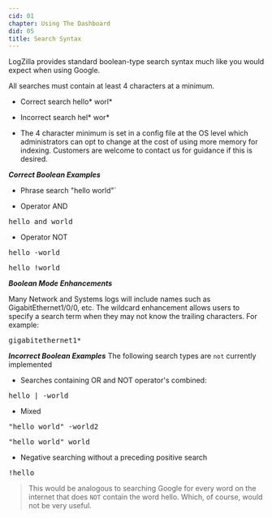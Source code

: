 ```yaml
---
cid: 01
chapter: Using The Dashboard
did: 05
title: Search Syntax
---
```



LogZilla provides standard boolean-type search syntax much like you would expect when using Google.

All searches must contain at least 4 characters at a minimum.

* Correct search
hello*
worl*

* Incorrect search
hel*
wor*

 - The 4 character minimum is set in a config file at the OS level which administrators can opt to change at the cost of using more memory for indexing. Customers are welcome to contact us for guidance if this is desired.


***Correct Boolean Examples***
* Phrase search
"hello world"`

* Operator AND
<pre>hello and world</pre>

* Operator NOT
<pre>hello -world</pre>
<pre>hello !world</pre>

***Boolean Mode Enhancements***

Many Network and Systems logs will include names such as GigabitEthernet1/0/0, etc.
The wildcard enhancement allows users to specify a search term when they may not know the trailing characters. For example:
<pre>gigabitethernet1*</pre>


***Incorrect Boolean Examples***
The following search types are `not` currently implemented

* Searches containing OR and NOT operator's combined:
<pre>hello | -world</pre>

* Mixed
<pre>"hello world" -world2</pre>
<pre>"hello world" world</pre>

* Negative searching without a preceding positive search
<pre>!hello</pre>
>This would be analogous to searching Google for every word on the internet that does `NOT` contain the word hello. Which, of course, would not be very useful.
